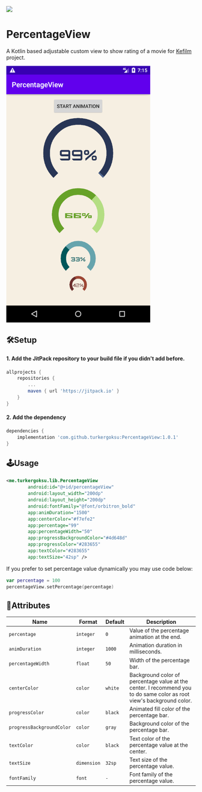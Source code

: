 [![](https://jitpack.io/v/turkergoksu/PercentageView.svg)](https://jitpack.io/#turkergoksu/PercentageView)

# PercentageView
A Kotlin based adjustable custom view to show rating of a movie for [Kefilm](https://github.com/turkergoksu/Kefilm) project.

![intro](screenshots/intro.gif?raw=true)

## 🛠️Setup
#### 1. Add the JitPack repository to your build file if you didn't add before.
```gradle
allprojects {
    repositories {
        ...
		maven { url 'https://jitpack.io' }
    }
}
```

#### 2. Add the dependency
```gradle
dependencies {
    implementation 'com.github.turkergoksu:PercentageView:1.0.1'
}
```

## 🕹️Usage
```xml
<me.turkergoksu.lib.PercentageView
        android:id="@+id/percentageView"
        android:layout_width="200dp"
        android:layout_height="200dp"
        android:fontFamily="@font/orbitron_bold"
        app:animDuration="1500"
        app:centerColor="#f7efe2"
        app:percentage="99"
        app:percentageWidth="50"
        app:progressBackgroundColor="#4d648d"
        app:progressColor="#283655"
        app:textColor="#283655"
        app:textSize="42sp" />
```

If you prefer to set percentage value dynamically you may use code below:
```kotlin
var percentage = 100
percentageView.setPercentage(percentage)
```

## 📝Attributes
| Name | Format | Default | Description |
| ---- | ------ | ------- | ----------- |
|`percentage`|`integer`|`0`|Value of the percentage animation at the end.|
|`animDuration`|`integer`|`1000`|Animation duration in milliseconds.|
|`percentageWidth`|`float`|`50`|Width of the percentage bar.|
|`centerColor`|`color`|`white`|Background color of percentage value at the center. I recommend you to do same color as root view's background color. |
|`progressColor`|`color`|`black`|Animated fill color of the percentage bar.|
|`progressBackgroundColor`|`color`|`gray`|Background color of the percentage bar.|
|`textColor`|`color`|`black`|Text color of the percentage value at the center.|
|`textSize`|`dimension`|`32sp`|Text size of the percentage value.|
|`fontFamily`|`font`|`-`|Font family of the percentage value.|